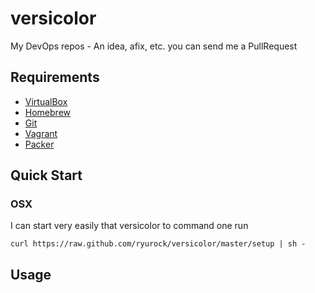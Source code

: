 versicolor
=================

My DevOps repos - An idea, afix, etc. you can send me a PullRequest

## Requirements

* [VirtualBox](https://www.virtualbox.org/)
* [Homebrew](http://brew.sh/)
* [Git](http://git-scm.com/)
* [Vagrant](http://www.vagrantup.com/)
* [Packer](http://www.packer.io/)

## Quick Start

### OSX

I can start very easily that versicolor to command one run

```
curl https://raw.github.com/ryurock/versicolor/master/setup | sh -
```


## Usage 

